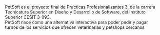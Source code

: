 PetSoft es el proyecto final de Practicas Profesionalizantes 3, de la carrera Tecnicatura Superior en Diseño y Desarrollo de Software, del Instituto Superior CESIT 3-093.
<br/>
PetSoft nace como una alternativa interactiva para poder pedir y pagar turnos de los servicios que ofrecen veterinarias y petshops cercanos
